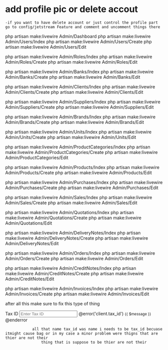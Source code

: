 # add profile pic or delete accout

    -if you want to have delete account or just control the profile part go to config/jetstream Feature and comment and uncomment things there

php artisan make:livewire Admin/Dashboard
php artisan make:livewire Admin/Users/Index
php artisan make:livewire Admin/Users/Create
php artisan make:livewire Admin/Users/Edit

php artisan make:livewire Admin/Roles/Index
php artisan make:livewire Admin/Roles/Create
php artisan make:livewire Admin/Roles/Edit

php artisan make:livewire Admin/Banks/Index
php artisan make:livewire Admin/Banks/Create
php artisan make:livewire Admin/Banks/Edit

php artisan make:livewire Admin/Clients/Index
php artisan make:livewire Admin/Clients/Create
php artisan make:livewire Admin/Clients/Edit

php artisan make:livewire Admin/Suppliers/Index
php artisan make:livewire Admin/Suppliers/Create
php artisan make:livewire Admin/Suppliers/Edit

php artisan make:livewire Admin/Brands/Index
php artisan make:livewire Admin/Brands/Create
php artisan make:livewire Admin/Brands/Edit

php artisan make:livewire Admin/Units/Index
php artisan make:livewire Admin/Units/Create
php artisan make:livewire Admin/Units/Edit

php artisan make:livewire Admin/ProductCategories/Index
php artisan make:livewire Admin/ProductCategories/Create
php artisan make:livewire Admin/ProductCategories/Edit

php artisan make:livewire Admin/Products/Index
php artisan make:livewire Admin/Products/Create
php artisan make:livewire Admin/Products/Edit

php artisan make:livewire Admin/Purchases/Index
php artisan make:livewire Admin/Purchases/Create
php artisan make:livewire Admin/Purchases/Edit


php artisan make:livewire Admin/Sales/Index
php artisan make:livewire Admin/Sales/Create
php artisan make:livewire Admin/Sales/Edit

php artisan make:livewire Admin/Quotations/Index
php artisan make:livewire Admin/Quotations/Create
php artisan make:livewire Admin/Quotations/Edit

php artisan make:livewire Admin/DeliveryNotes/Index
php artisan make:livewire Admin/DeliveryNotes/Create
php artisan make:livewire Admin/DeliveryNotes/Edit


php artisan make:livewire Admin/Orders/Index
php artisan make:livewire Admin/Orders/Create
php artisan make:livewire Admin/Orders/Edit

php artisan make:livewire Admin/CreditNotes/Index
php artisan make:livewire Admin/CreditNotes/Create
php artisan make:livewire Admin/CreditNotes/Edit

php artisan make:livewire Admin/Invoices/Index
php artisan make:livewire Admin/Invoices/Create
php artisan make:livewire Admin/Invoices/Edit


after all this make sure to fix this type of thing      
 <div class="col-md-6 col-12">
                    <div class="mb-3">
                        <label for="tax_id" class="form-label">Tax ID</label>
                        <input wire:model.live='client.tax_id' type="text" class="form-control" name="tax_id"
                            id="tax_id" aria-describedby="" placeholder="Enter Tax ID" />
                        @error('client.tax_id')
                            <small id="" class="form-text text-danger">{{ $message }}</small>
                        @enderror
                    </div>
                </div>

                all that name tax_id was name i needs to be tax_id becuase itmight cause bag or in my case a minor problem were thigns that are thier are not their
                    thing that is suppose to be thier are not their